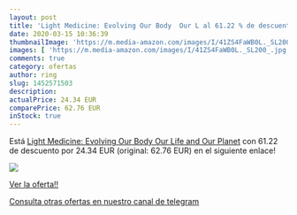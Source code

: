```yaml
---
layout: post
title: 'Light Medicine: Evolving Our Body  Our L al 61.22 % de descuento'
date: 2020-03-15 10:36:39
thumbnailImage: 'https://m.media-amazon.com/images/I/41ZS4FaWB0L._SL200_.jpg'
images: [ 'https://m.media-amazon.com/images/I/41ZS4FaWB0L._SL200_.jpg' ]
comments: true
category: ofertas
author: ring
slug: 1452571503
description:
actualPrice: 24.34 EUR
comparePrice: 62.76 EUR
inStock: true
---
```


Está [Light Medicine: Evolving Our Body  Our Life  and Our Planet](https://www.amazon.com/dp/1452571503/?tag=redken08-20) con 61.22 de descuento por 24.34 EUR (original: 62.76 EUR) en el siguiente enlace!

[![](https://m.media-amazon.com/images/I/41ZS4FaWB0L._SL200_.jpg)](https://www.amazon.com/dp/1452571503/?tag=redken08-20)

[Ver la oferta!!](https://www.amazon.com/dp/1452571503/?tag=redken08-20)

[Consulta otras ofertas en nuestro canal de telegram](https://t.me/s/ofertas25)
